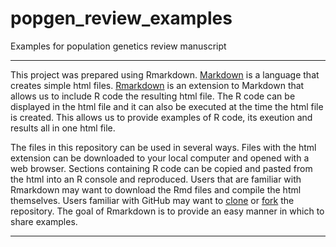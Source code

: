 # popgen_review_examples
Examples for population genetics review manuscript

***

This project was prepared using Rmarkdown.
[Markdown](https://daringfireball.net/projects/markdown/) is a language that creates simple html files.
[Rmarkdown](http://rmarkdown.rstudio.com/) is an extension to Markdown that allows us to include R code the resulting html file.
The R code can be displayed in the html file and it can also be executed at the time the html file is created.
This allows us to provide examples of R code, its exeution and results all in one html file.


The files in this repository can be used in several ways.
Files with the html extension can be downloaded to your local computer and opened with a web browser.
Sections containing R code can be copied and pasted from the html into an R console and reproduced.
Users that are familiar with Rmarkdown may want to download the Rmd files and compile the html themselves.
Users familiar with GitHub may want to [clone](https://help.github.com/articles/cloning-a-repository/) or [fork](https://help.github.com/articles/fork-a-repo/) the repository.
The goal of Rmarkdown is to provide an easy manner in which to share examples.


***
